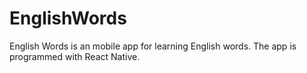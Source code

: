 # EnglishWords


 English Words is an mobile app for learning English words. The app is programmed with React Native.
